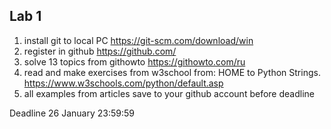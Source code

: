 ## Lab 1

1. install git to local PC https://git-scm.com/download/win
2. register in github https://github.com/
3. solve 13 topics from githowto https://githowto.com/ru
4. read and make exercises from w3school from: HOME to Python Strings. https://www.w3schools.com/python/default.asp
5. all examples from articles save to your github account before deadline

Deadline 26 January 23:59:59
